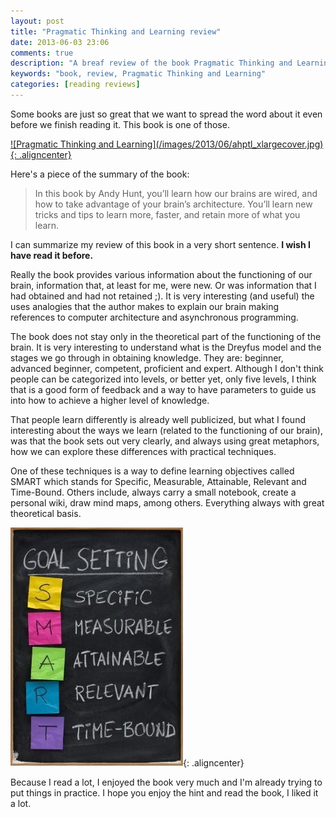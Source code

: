 ```yaml
---
layout: post
title: "Pragmatic Thinking and Learning review"
date: 2013-06-03 23:06
comments: true
description: "A breaf review of the book Pragmatic Thinking and Learning"
keywords: "book, review, Pragmatic Thinking and Learning"
categories: [reading reviews]
---
```

Some books are just so great that we want to spread the word about it even before we finish reading it. This book is one of those.

<a href="http://vintem.me/18LjWdg">
![Pragmatic Thinking and Learning](/images/2013/06/ahptl_xlargecover.jpg){: .aligncenter}
</a>

Here's a piece of the summary of the book:

>In this book by Andy Hunt, you’ll learn how our brains are wired, and how to take advantage of your brain’s architecture. You’ll learn new tricks and tips to learn more, faster, and retain more of what you learn.

I can summarize my review of this book in a very short sentence. **I wish I have read it before.**

Really the book provides various information about the functioning of our brain, information that, at least for me, were new. Or was information that I had obtained and had not retained ;). It is very interesting (and useful) the uses analogies that the author makes to explain our brain making references to computer architecture and asynchronous programming.

The book does not stay only in the theoretical part of the functioning of the brain. It is very interesting to understand what is the Dreyfus model and the stages we go through in obtaining knowledge. They are: beginner, advanced beginner, competent, proficient and expert. Although I don't think people can be categorized into levels, or better yet, only five levels, I think that is a good form of feedback and a way to have parameters to guide us into how to achieve a higher level of knowledge.

That people learn differently is already well publicized, but what I found interesting about the ways we learn (related to the functioning of our brain), was that the book sets out very clearly, and always using great metaphors, how we can explore these differences with practical techniques.

One of these techniques is a way to define learning objectives called SMART which stands for Specific, Measurable, Attainable, Relevant and Time-Bound. Others include, always carry a small notebook, create a personal wiki, draw mind maps, among others. Everything always with great theoretical basis.

![SMART](/images/2013/06/smart2.jpg){: .aligncenter}

Because I read a lot, I enjoyed the book very much and I'm already trying to put things in practice. I hope you enjoy the hint and read the book, I liked it a lot.
